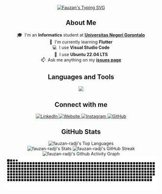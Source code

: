 <p align="center">
  <a href="https://git.io/typing-svg"><img src="https://readme-typing-svg.demolab.com?font=Poppins&size=28&duration=3000&pause=1000&color=C6A76E&background=282C34&center=true&vCenter=true&random=false&width=435&height=100&lines=%F0%9F%91%8B+Hello+there!;I'm+Fauzan;I'm+a+Web+Developer;I'm+a+Mobile+Developer;I'm+a+Programmer" alt="Fauzan's Typing SVG" /></a>
</p>

<h2 align="center">About Me</h2>

<p align="center">
  🎓 &nbsp;I'm an <strong>Informatics</strong> student at <strong><a href="https://www.ung.ac.id/" target="_blank" title="Universitas Negeri Gorontalo">Universitas Negeri Gorontalo</a></strong><br />
  🌱 &nbsp;I'm currently learning <strong>Flutter</strong><br />
  💻 &nbsp;I use <strong>Visual Studio Code</strong><br />
  🐧 &nbsp;I use <strong>Ubuntu 22.04 LTS</strong><br />
  📫 &nbsp;Ask me anything on my <strong><a href="https://github.com/fauzan-radji/fauzan-radji/issues" target="_blank" title="fauzan-radji/issues">issues page</a></strong><br />
</p>

<h2 align="center">Languages and Tools</h2>

<p align="center">
  <img src="https://skillicons.dev/icons?i=androidstudio,kotlin,gradle,dart,flutter,html,css,js,ts,php,bootstrap,tailwind,laravel,mysql,nodejs,react,vue,nextjs,vite,express,firebase,vercel,npm,md,linux,ubuntu,debian,git,github,ps,regex,vscode&perline=8" />
</p>

<h2 align="center">Connect with me</h2>

<p align="center">
  <a href="https://www.linkedin.com/in/tri-putra-fauzan-h-radji-404810257/" target="_blank" title="Tri Putra Fauzan H. Radji">
    <img alt="LinkedIn" src="https://img.shields.io/badge/-LinkedIn-05122A?style=flat&logo=linkedin" />
  </a>
  <a href="https://fauzan-radji.github.io" target="_blank" title="fauzan-radji.github.io">
    <img alt="Website" src="https://img.shields.io/badge/-Website-05122A?style=flat&logo=google-chrome" />
  </a>
  <a href="https://www.instagram.com/triputrafauzanradji" target="_blank" title="@triputrafauzanradji">
    <img alt="Instagram" src="https://img.shields.io/badge/-Instagram-05122A?style=flat&logo=instagram" />
  </a>
  <a href="https://github.com/fauzan-radji" target="_blank" title="fauzan-radji">
    <img alt="GitHub" src="https://img.shields.io/badge/-GitHub-05122A?style=flat&logo=github" />
  </a>
</p>

<h2 align="center">GitHub Stats</h2>

<p align="center">
  <img alt="fauzan-radji's Top Languages" src="https://github-readme-stats.vercel.app/api/top-langs/?username=fauzan-radji&theme=onedark&show_icons=true&hide_border=true&layout=compact" />
  <br />
  <img alt="fauzan-radji's Stats" src="https://github-readme-stats.vercel.app/api?username=fauzan-radji&theme=onedark&show_icons=true&hide_border=true&count_private=true" />
  <img alt="fauzan-radji's GitHub Streak" src="https://streak-stats.demolab.com?user=fauzan-radji&theme=onedark&hide_border=true" />
  <img alt="fauzan-radji's Github Activity Graph" src="https://github-readme-activity-graph.vercel.app/graph?username=fauzan-radji&theme=one-dark&radius=10&hide_border=true&area=true&title_color=e4bf7a&color=8eb573&point=df6d74" />
  <picture>
    <source media="(prefers-color-scheme: dark)" srcset="https://raw.githubusercontent.com/fauzan-radji/fauzan-radji/output/github-contribution-grid-snake-dark.svg" />
    <source media="(prefers-color-scheme: light)" srcset="https://raw.githubusercontent.com/fauzan-radji/fauzan-radji/output/github-contribution-grid-snake.svg" />
    <img alt="github-snake" src="https://raw.githubusercontent.com/fauzan-radji/fauzan-radji/output/github-contribution-grid-snake.svg" />
  </picture>
</p>
